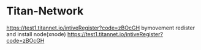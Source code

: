 # Titan-Network
https://test1.titannet.io/intiveRegister?code=zBOcGH
bymovement redister and install node(xnode)
https://test1.titannet.io/intiveRegister?code=zBOcGH
